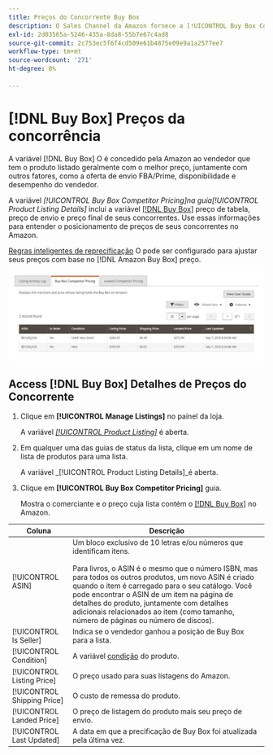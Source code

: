 ```yaml
---
title: Preços do Concorrente Buy Box
description: O Sales Channel da Amazon fornece a [!UICONTROL Buy Box Competitor Pricing] para ajudá-lo a entender o posicionamento de preços de seus concorrentes no Amazon.
exl-id: 2d03565a-5246-435a-8da8-55b7e67c4ad8
source-git-commit: 2c753ec5f6f4cd509e61b4875e09e9a1a2577ee7
workflow-type: tm+mt
source-wordcount: '271'
ht-degree: 0%

---
```


# [!DNL Buy Box] Preços da concorrência

A variável [!DNL Buy Box] O é concedido pela Amazon ao vendedor que tem o produto listado geralmente com o melhor preço, juntamente com outros fatores, como a oferta de envio FBA/Prime, disponibilidade e desempenho do vendedor.

A variável _[!UICONTROL Buy Box Competitor Pricing]_na guia_[!UICONTROL Product Listing Details]_ inclui a variável [[!DNL Buy Box]](./buy-box-competitor-pricing.md) preço de tabela, preço de envio e preço final de seus concorrentes. Use essas informações para entender o posicionamento de preços de seus concorrentes no Amazon.

[Regras inteligentes de reprecificação](./intelligent-repricing-rules.md) O pode ser configurado para ajustar seus preços com base no [!DNL Amazon Buy Box] preço.

![Detalhes de Preços do Concorrente Buy Box](assets/amazon-listing-details-buy-box.png)

## Access [!DNL Buy Box] Detalhes de Preços do Concorrente

1. Clique em **[!UICONTROL Manage Listings]** no painel da loja.

   A variável [_[!UICONTROL Product Listing]_](./managing-product-listings.md) é aberta.

1. Em qualquer uma das guias de status da lista, clique em um nome de lista de produtos para uma lista.

   A variável _[!UICONTROL Product Listing Details]_é aberta.

1. Clique em **[!UICONTROL Buy Box Competitor Pricing]** guia.

   Mostra o comerciante e o preço cuja lista contém o [[!DNL Buy Box]](./buy-box-competitor-pricing.md) no Amazon.

| Coluna | Descrição |
|--- |--- |
| [!UICONTROL ASIN] | Um bloco exclusivo de 10 letras e/ou números que identificam itens.<br><br>Para livros, o ASIN é o mesmo que o número ISBN, mas para todos os outros produtos, um novo ASIN é criado quando o item é carregado para o seu catálogo. Você pode encontrar o ASIN de um item na página de detalhes do produto, juntamente com detalhes adicionais relacionados ao item (como tamanho, número de páginas ou número de discos). |
| [!UICONTROL Is Seller] | Indica se o vendedor ganhou a posição de Buy Box para a lista. |
| [!UICONTROL Condition] | A variável [condição](./product-listing-condition.md) do produto. |
| [!UICONTROL Listing Price] | O preço usado para suas listagens do Amazon. |
| [!UICONTROL Shipping Price] | O custo de remessa do produto. |
| [!UICONTROL Landed Price] | O preço de listagem do produto mais seu preço de envio. |
| [!UICONTROL Last Updated] | A data em que a precificação de Buy Box foi atualizada pela última vez. |
